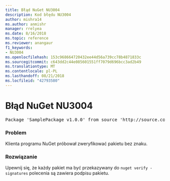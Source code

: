 ```yaml
---
title: Błąd NuGet NU3004
description: Kod błędu NU3004
author: mishra14
ms.author: anmishr
manager: rrelyea
ms.date: 8/16/2018
ms.topic: reference
ms.reviewer: anangaur
f1_keywords:
- NU3004
ms.openlocfilehash: 153c968664720432ee44d56a739cc78b4871833c
ms.sourcegitcommit: c643dd2c44e085601551ff7079d696bcc3ad2b49
ms.translationtype: MT
ms.contentlocale: pl-PL
ms.lasthandoff: 08/21/2018
ms.locfileid: "42793580"
---
```

# <a name="nuget-error-nu3004"></a>Błąd NuGet NU3004

<pre>Package 'SamplePackage v1.0.0' from source 'http://source.com/index.json': The package is not signed.</pre>

### <a name="issue"></a>Problem

Klienta programu NuGet próbował zweryfikować pakietu bez znaku.


### <a name="solution"></a>Rozwiązanie

Upewnij się, że każdy pakiet ma być przekazywany do `nuget verify -signatures` polecenia są zawiera podpisu pakietu.


